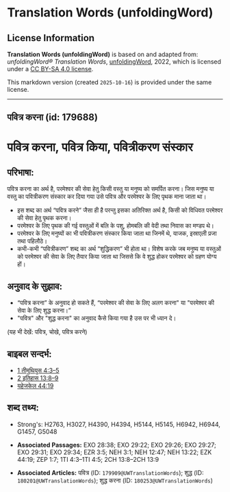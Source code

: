 # Translation Words (unfoldingWord)

## License Information

**Translation Words (unfoldingWord)** is based on and adapted from: _unfoldingWord® Translation Words_, [unfoldingWord](https://unfoldingword.org/utw), 2022, which is licensed under a [CC BY-SA 4.0 license](https://creativecommons.org/licenses/by-sa/4.0/legalcode.en).

This markdown version (created `2025-10-16`) is provided under the same license.



--------------------------------

## पवित्र करना (id: 179688)

पवित्र करना, पवित्र किया, पवित्रीकरण संस्कार
============================================

परिभाषा:
--------

पवित्र करना का अर्थ है, परमेश्वर की सेवा हेतु किसी वस्तु या मनुष्य को समर्पित करना। जिस मनुष्य या वस्तु का पवित्रीकरण संस्कार कर दिया गया उसे पवित्र और परमेश्वर के लिए पृथक माना जाता था।

* इस शब्द का अर्थ “पवित्र करने” जैसा ही है परन्तु इसका अतिरिक्त अर्थ है, किसी को विधिवत परमेश्वर की सेवा हेतु पृथक करना।
* परमेश्वर के लिए पृथक की गई वस्तुओं में बलि के पशु, होमबलि की वेदी तथा निवास का मण्डप थे।
* परमेश्वर के लिए मनुष्यों का भी पवित्रीकरण संस्कार किया जाता था जिनमें थे, याजक, इस्राएली प्रजा तथा पहिलौठे।
* कभी\-कभी “पवित्रीकरण” शब्द का अर्थ “शुद्धिकरण” भी होता था। विशेष करके जब मनुष्य या वस्तुओं को परमेश्वर की सेवा के लिए तैयार किया जाता था जिससे कि वे शुद्ध होकर परमेश्वर को ग्रहण योग्य हों।

अनुवाद के सुझाव:
----------------

* “पवित्र करना” के अनुवाद हो सकते हैं, “परमेश्वर की सेवा के लिए अलग करना" या "परमेश्वर की सेवा के लिए शुद्ध करना।”
* "पवित्र" और "शुद्ध करना" का अनुवाद कैसे किया गया है उस पर भी ध्यान दे।

(यह भी देखें: पवित्र, चोखे, पवित्र करने)

बाइबल सन्दर्भ:
--------------

* [1 तीमुथियुस 4:3–5](https://ref.ly/1Tim0:0)
* [2 इतिहास 13:8–9](https://ref.ly/2Chr0:0)
* [यहेजकेल 44:19](https://ref.ly/Ezek44:19)

शब्द तथ्य:
----------

* Strong's: H2763, H3027, H4390, H4394, H5144, H5145, H6942, H6944, G1457, G5048

* **Associated Passages:** EXO 28:38; EXO 29:22; EXO 29:26; EXO 29:27; EXO 29:31; EXO 29:34; EZR 3:5; NEH 3:1; NEH 12:47; NEH 13:22; EZK 44:19; ZEP 1:7; 1TI 4:3–1TI 4:5; 2CH 13:8–2CH 13:9
* **Associated Articles:** पवित्र (ID: `179909@UWTranslationWords`); शुद्ध (ID: `180201@UWTranslationWords`); शुद्ध करना (ID: `180253@UWTranslationWords`)

